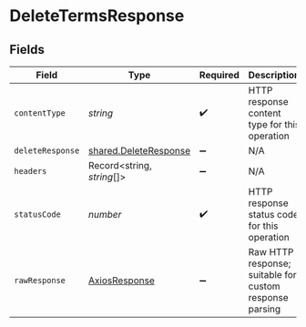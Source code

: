 # DeleteTermsResponse


## Fields

| Field                                                                 | Type                                                                  | Required                                                              | Description                                                           |
| --------------------------------------------------------------------- | --------------------------------------------------------------------- | --------------------------------------------------------------------- | --------------------------------------------------------------------- |
| `contentType`                                                         | *string*                                                              | :heavy_check_mark:                                                    | HTTP response content type for this operation                         |
| `deleteResponse`                                                      | [shared.DeleteResponse](../../../sdk/models/shared/deleteresponse.md) | :heavy_minus_sign:                                                    | N/A                                                                   |
| `headers`                                                             | Record<string, *string*[]>                                            | :heavy_minus_sign:                                                    | N/A                                                                   |
| `statusCode`                                                          | *number*                                                              | :heavy_check_mark:                                                    | HTTP response status code for this operation                          |
| `rawResponse`                                                         | [AxiosResponse](https://axios-http.com/docs/res_schema)               | :heavy_minus_sign:                                                    | Raw HTTP response; suitable for custom response parsing               |